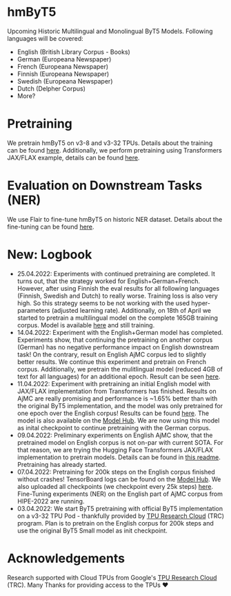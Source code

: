 # hmByT5

Upcoming Historic Multilingual and Monolingual ByT5 Models. Following languages will be covered:

* English (British Library Corpus - Books)
* German (Europeana Newspaper)
* French (Europeana Newspaper)
* Finnish (Europeana Newspaper)
* Swedish (Europeana Newspaper)
* Dutch (Delpher Corpus)
* More?

# Pretraining

We pretrain hmByT5 on v3-8 and v3-32 TPUs. Details about the training can be found [here](hmbyt5/README.md).
Additionally, we perform pretraining using Transformers JAX/FLAX example, details can be found
[here](hmbyt5-flax/README.md).

# Evaluation on Downstream Tasks (NER)

We use Flair to fine-tune hmByT5 on historic NER dataset. Details about the fine-tuning can be found
[here](bench/README.md).

# **New**: Logbook

* 25.04.2022: Experiments with continued pretraining are completed. It turns out, that the strategy worked for
              English+German+French. However, after using Finnish the eval results for all following languages (Finnish,
              Swedish and Dutch) to really worse. Training loss is also very high. So this strategy seems to be not
              working with the used hyper-parameters (adjusted learning rate). Additionally, on 18th of April we started
              to pretrain a multilingual model on the complete 165GB training corpus. Model is available
              [here](https://huggingface.co/stefan-it/byt5-small-historic-multilingual-flax) and still training.
* 14.04.2022: Experiment with the English+German model has completed. Experiments show, that continuing the pretraining
              on another corpus (German) has no negative performance impact on English downstream task! On the contrary,
              result on English AjMC corpus led to slightly better results. We continue this experiment and pretrain
              on French corpus. Additionally, we pretrain the mulitlingual model (reduced 4GB of text for all languages)
              for an additional epoch. Result can be seen [here](bench/README.md).
* 11.04.2022: Experiment with pretraining an initial English model with JAX/FLAX implementation from Transformers has
              finished. Results on AjMC are really promising and performance is ~1.65% better than with the original
              ByT5 implementation, and the model was only pretrained for one epoch over the English corpus! Results
              can be found [here](bench/README.md). The model is also available on the [Model Hub](https://huggingface.co/stefan-it/byt5-small-english).
              We are now using this model as inital checkpoint to continue pretraining with the German corpus.
* 09.04.2022: Preliminary experiments on English AjMC show, that the pretrained model on English corpus is not on-par
              with current SOTA. For that reason, we are trying the Hugging Face Transformers JAX/FLAX implementation
              to pretrain models. Details can be found in [this readme](hmbyt5-flax/README.md). Pretraining has already
              started.
* 07.04.2022: Pretraining for 200k steps on the English corpus finished without crashes! TensorBoard logs can be found
              on the [Model Hub](https://huggingface.co/stefan-it/byt5-small-historic-multilingual/tensorboard). We
              also uploaded all checkpoints (we checkpoint every 25k steps)
              [here](https://huggingface.co/stefan-it/byt5-small-historic-multilingual). Fine-Tuning experiments (NER)
              on the English part of AjMC corpus from HIPE-2022 are running.
* 03.04.2022: We start ByT5 pretraining with official ByT5 implementation on a v3-32 TPU Pod - thankfully provided by
              [TPU Research Cloud](https://sites.research.google/trc/about/) (TRC) program. Plan is to pretrain on the
              English corpus for 200k steps and use the original ByT5 Small model as init checkpoint.

# Acknowledgements

Research supported with Cloud TPUs from Google's [TPU Research Cloud](https://sites.research.google/trc/about/) (TRC).
Many Thanks for providing access to the TPUs ❤️
